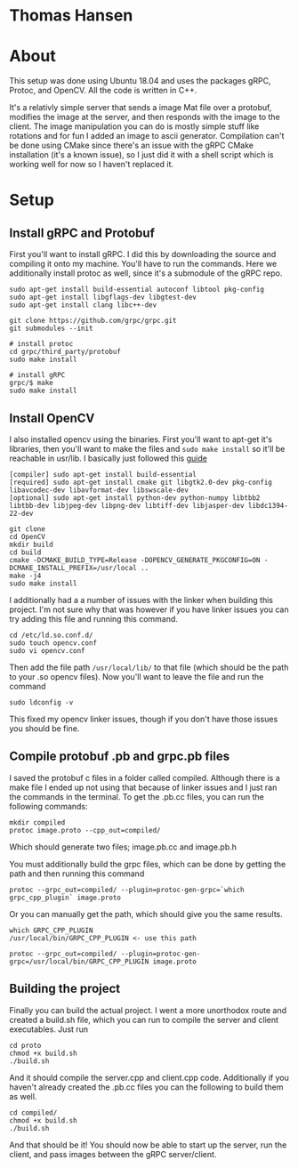 # Thomas Hansen
# About

This setup was done using Ubuntu 18.04 and uses the packages gRPC, Protoc, and OpenCV. All the code is
written in C++.

It's a relativly simple server that sends a image Mat file over a protobuf, modifies the image at the server, and then responds with the image to the client. The image manipulation you can do is mostly simple stuff like rotations and for fun I added an image to ascii generator. Compilation can't be done using CMake since there's an issue with the gRPC CMake installation (it's a known issue), so I just did it with a shell script which is working well for now so I haven't replaced it.

# Setup
## Install gRPC and Protobuf

First you'll want to install gRPC. I did this by downloading the source and compiling it onto my machine. You'll have to run the commands. Here we additionally install protoc as well, since it's a submodule of the gRPC repo.

```
sudo apt-get install build-essential autoconf libtool pkg-config
sudo apt-get install libgflags-dev libgtest-dev
sudo apt-get install clang libc++-dev

git clone https://github.com/grpc/grpc.git
git submodules --init

# install protoc
cd grpc/third_party/protobuf
sudo make install

# install gRPC
grpc/$ make
sudo make install
```

## Install OpenCV

I also installed opencv using the binaries. First you'll want to apt-get it's libraries, then you'll want to make the files and `sudo make install` so it'll be reachable in usr/lib. I basically just followed this [guide](https://docs.opencv.org/master/d7/d9f/tutorial_linux_install.html)

```
[compiler] sudo apt-get install build-essential
[required] sudo apt-get install cmake git libgtk2.0-dev pkg-config libavcodec-dev libavformat-dev libswscale-dev
[optional] sudo apt-get install python-dev python-numpy libtbb2 libtbb-dev libjpeg-dev libpng-dev libtiff-dev libjasper-dev libdc1394-22-dev

git clone
cd OpenCV
mkdir build
cd build
cmake -DCMAKE_BUILD_TYPE=Release -DOPENCV_GENERATE_PKGCONFIG=ON -DCMAKE_INSTALL_PREFIX=/usr/local ..
make -j4
sudo make install
```

I additionally had a a number of issues with the linker when building this project.
I'm not sure why that was however if you have linker issues you can try adding this file
and running this command.

```
cd /etc/ld.so.conf.d/
sudo touch opencv.conf
sudo vi opencv.conf
```

Then add the file path `/usr/local/lib/` to that file (which should be the path to your
.so opencv files). Now you'll want to leave the file and run the command

```
sudo ldconfig -v
```

This fixed my opencv linker issues, though if you don't have those issues you should be fine.

## Compile protobuf .pb and grpc.pb files

I saved the protobuf c files in a folder called compiled. Although there is a make file I ended up not using that because of linker issues and I just ran the commands in the terminal. To get the .pb.cc files, you can run the following commands:

```
mkdir compiled
protoc image.proto --cpp_out=compiled/
```

Which should generate two files; image.pb.cc and image.pb.h

You must additionally build the grpc files, which can be done by getting the path and then running this command

```
protoc --grpc_out=compiled/ --plugin=protoc-gen-grpc=`which grpc_cpp_plugin` image.proto
```

Or you can manually get the path, which should give you the same results.

```
which GRPC_CPP_PLUGIN
/usr/local/bin/GRPC_CPP_PLUGIN <- use this path

protoc --grpc_out=compiled/ --plugin=protoc-gen-grpc=/usr/local/bin/GRPC_CPP_PLUGIN image.proto
```

## Building the project

Finally you can build the actual project. I went a more unorthodox route and created a
build.sh file, which you can run to compile the server and client executables. Just run

```
cd proto
chmod +x build.sh
./build.sh
```

And it should compile the server.cpp and client.cpp code. Additionally if you haven't
already created the .pb.cc files you can the following to build them as well.

```
cd compiled/
chmod +x build.sh
./build.sh
```

And that should be it! You should now be able to start up the server, run the client, and pass
images between the gRPC server/client.

